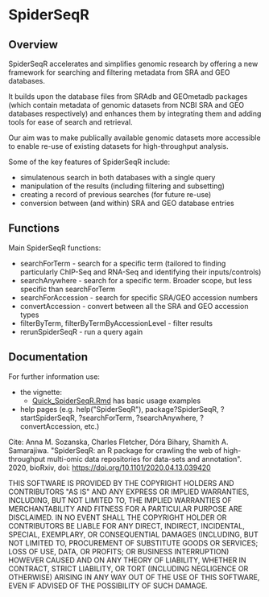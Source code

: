 # SpiderSeqR

## Overview
SpiderSeqR accelerates and simplifies genomic research by offering a new framework for searching and filtering metadata from SRA and GEO databases.

It builds upon the database files from SRAdb and GEOmetadb packages (which contain metadata of genomic datasets from NCBI SRA and GEO databases respectively) and enhances them by integrating them and adding tools for ease of search and retrieval.

Our aim was to make publically available genomic datasets more accessible to enable re-use of existing datasets for high-throughput analysis.

Some of the key features of SpiderSeqR include:  
- simulatenous search in both databases with a single query  
- manipulation of the results (including filtering and subsetting)  
- creating a record of previous searches (for future re-use)  
- conversion between (and within) SRA and GEO database entries  

## Functions
Main SpiderSeqR functions:
- searchForTerm - search for a specific term (tailored to finding particularly ChIP-Seq and RNA-Seq and identifying their inputs/controls)
- searchAnywhere - search for a specific term. Broader scope, but less specific than searchForTerm
- searchForAccession - search for specific SRA/GEO accession numbers
- convertAccession - convert between all the SRA and GEO accession types
- filterByTerm, filterByTermByAccessionLevel - filter results
- rerunSpiderSeqR - run a query again


## Documentation
For further information use:
- the vignette:
    * [Quick_SpiderSeqR.Rmd](vignettes/Quick_SpiderSeqR.Rmd) has basic usage examples
- help pages (e.g. help("SpiderSeqR"), package?SpiderSeqR, ?startSpiderSeqR, ?searchForTerm, ?searchAnywhere, ?convertAccession, etc.)

Cite: Anna M. Sozanska,  Charles Fletcher,  Dóra Bihary,  Shamith A. Samarajiwa. "SpiderSeqR: an R package for crawling the web of high-throughput multi-omic data repositories for data-sets and annotation". 2020, bioRxiv, doi: https://doi.org/10.1101/2020.04.13.039420

THIS SOFTWARE IS PROVIDED BY THE COPYRIGHT HOLDERS AND CONTRIBUTORS "AS IS" AND ANY EXPRESS OR IMPLIED WARRANTIES, INCLUDING, BUT NOT LIMITED TO, THE IMPLIED WARRANTIES OF MERCHANTABILITY AND FITNESS FOR A PARTICULAR PURPOSE ARE DISCLAIMED. IN NO EVENT SHALL THE COPYRIGHT HOLDER OR CONTRIBUTORS BE LIABLE FOR ANY DIRECT, INDIRECT, INCIDENTAL, SPECIAL, EXEMPLARY, OR CONSEQUENTIAL DAMAGES (INCLUDING, BUT NOT LIMITED TO, PROCUREMENT OF SUBSTITUTE GOODS OR SERVICES; LOSS OF USE, DATA, OR PROFITS; OR BUSINESS INTERRUPTION) HOWEVER CAUSED AND ON ANY THEORY OF LIABILITY, WHETHER IN CONTRACT, STRICT LIABILITY, OR TORT (INCLUDING NEGLIGENCE OR OTHERWISE) ARISING IN ANY WAY OUT OF THE USE OF THIS SOFTWARE, EVEN IF ADVISED OF THE POSSIBILITY OF SUCH DAMAGE.
